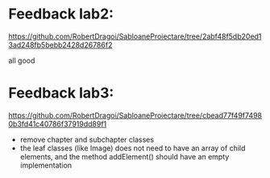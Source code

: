 # Feedback lab2:
https://github.com/RobertDragoi/SabloaneProiectare/tree/2abf48f5db20ed13ad248fb5bebb2428d26786f2

all good

# Feedback lab3:
https://github.com/RobertDragoi/SabloaneProiectare/tree/cbead77f49f74980b3fd41c40786f37919dd89f1

- remove chapter and subchapter classes
- the leaf classes (like Image) does not need to have an array of child elements, and the method addElement() should have an empty implementation
